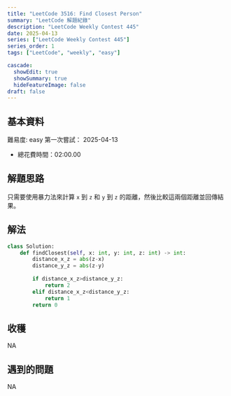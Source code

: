 ```yaml
---
title: "LeetCode 3516: Find Closest Person"
summary: "LeetCode 解題紀錄"
description: "LeetCode Weekly Contest 445"
date: 2025-04-13
series: ["LeetCode Weekly Contest 445"]
series_order: 1
tags: ["LeetCode", "weekly", "easy"]

cascade:
  showEdit: true
  showSummary: true
  hideFeatureImage: false
draft: false
---
```


## 基本資料

難易度: easy
第一次嘗試： 2025-04-13
- 總花費時間：02:00.00

## 解題思路

只需要使用暴力法來計算 `x` 到 `z` 和 `y` 到 `z` 的距離，然後比較這兩個距離並回傳結果。

## 解法
```python
class Solution:
    def findClosest(self, x: int, y: int, z: int) -> int:
        distance_x_z = abs(z-x)
        distance_y_z = abs(z-y)
        
        if distance_x_z>distance_y_z:
            return 2
        elif distance_x_z<distance_y_z:
            return 1
        return 0
```

## 收穫
NA

## 遇到的問題
NA